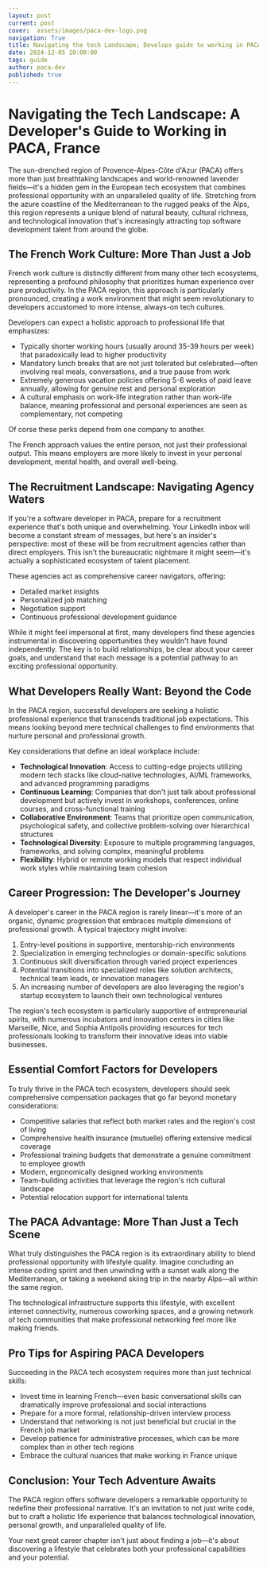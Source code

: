 ```yaml
---
layout: post
current: post
cover:  assets/images/paca-dev-logo.png
navigation: True
title: Navigating the tech Landscape; Develops guide to working in PACA France
date: 2024-12-05 10:00:00
tags: guide
author: paca-dev
published: true
---
```

# Navigating the Tech Landscape: A Developer's Guide to Working in PACA, France

The sun-drenched region of Provence-Alpes-Côte d'Azur (PACA) offers more than just breathtaking landscapes and world-renowned lavender fields—it's a hidden gem in the European tech ecosystem that combines professional opportunity with an unparalleled quality of life. Stretching from the azure coastline of the Mediterranean to the rugged peaks of the Alps, this region represents a unique blend of natural beauty, cultural richness, and technological innovation that's increasingly attracting top software development talent from around the globe.

## The French Work Culture: More Than Just a Job

French work culture is distinctly different from many other tech ecosystems, representing a profound philosophy that prioritizes human experience over pure productivity. In the PACA region, this approach is particularly pronounced, creating a work environment that might seem revolutionary to developers accustomed to more intense, always-on tech cultures.

Developers can expect a holistic approach to professional life that emphasizes:

- Typically shorter working hours (usually around 35-39 hours per week) that paradoxically lead to higher productivity
- Mandatory lunch breaks that are not just tolerated but celebrated—often involving real meals, conversations, and a true pause from work
- Extremely generous vacation policies offering 5-6 weeks of paid leave annually, allowing for genuine rest and personal exploration
- A cultural emphasis on work-life integration rather than work-life balance, meaning professional and personal experiences are seen as complementary, not competing

Of corse these perks depend from one company to another. 

The French approach values the entire person, not just their professional output. This means employers are more likely to invest in your personal development, mental health, and overall well-being.

## The Recruitment Landscape: Navigating Agency Waters

If you're a software developer in PACA, prepare for a recruitment experience that's both unique and overwhelming. Your LinkedIn inbox will become a constant stream of messages, but here's an insider's perspective: most of these will be from recruitment agencies rather than direct employers. This isn't the bureaucratic nightmare it might seem—it's actually a sophisticated ecosystem of talent placement.

These agencies act as comprehensive career navigators, offering:

- Detailed market insights
- Personalized job matching
- Negotiation support
- Continuous professional development guidance

While it might feel impersonal at first, many developers find these agencies instrumental in discovering opportunities they wouldn't have found independently. The key is to build relationships, be clear about your career goals, and understand that each message is a potential pathway to an exciting professional opportunity.

## What Developers Really Want: Beyond the Code

In the PACA region, successful developers are seeking a holistic professional experience that transcends traditional job expectations. This means looking beyond mere technical challenges to find environments that nurture personal and professional growth.

Key considerations that define an ideal workplace include:

- **Technological Innovation**: Access to cutting-edge projects utilizing modern tech stacks like cloud-native technologies, AI/ML frameworks, and advanced programming paradigms
- **Continuous Learning**: Companies that don't just talk about professional development but actively invest in workshops, conferences, online courses, and cross-functional training
- **Collaborative Environment**: Teams that prioritize open communication, psychological safety, and collective problem-solving over hierarchical structures
- **Technological Diversity**: Exposure to multiple programming languages, frameworks, and solving complex, meaningful problems
- **Flexibility**: Hybrid or remote working models that respect individual work styles while maintaining team cohesion

## Career Progression: The Developer's Journey

A developer's career in the PACA region is rarely linear—it's more of an organic, dynamic progression that embraces multiple dimensions of professional growth. A typical trajectory might involve:

1. Entry-level positions in supportive, mentorship-rich environments
2. Specialization in emerging technologies or domain-specific solutions
3. Continuous skill diversification through varied project experiences
4. Potential transitions into specialized roles like solution architects, technical team leads, or innovation managers
5. An increasing number of developers are also leveraging the region's startup ecosystem to launch their own technological ventures

The region's tech ecosystem is particularly supportive of entrepreneurial spirits, with numerous incubators and innovation centers in cities like Marseille, Nice, and Sophia Antipolis providing resources for tech professionals looking to transform their innovative ideas into viable businesses.

## Essential Comfort Factors for Developers

To truly thrive in the PACA tech ecosystem, developers should seek comprehensive compensation packages that go far beyond monetary considerations:

- Competitive salaries that reflect both market rates and the region's cost of living
- Comprehensive health insurance (mutuelle) offering extensive medical coverage
- Professional training budgets that demonstrate a genuine commitment to employee growth
- Modern, ergonomically designed working environments
- Team-building activities that leverage the region's rich cultural landscape
- Potential relocation support for international talents

## The PACA Advantage: More Than Just a Tech Scene

What truly distinguishes the PACA region is its extraordinary ability to blend professional opportunity with lifestyle quality. Imagine concluding an intense coding sprint and then unwinding with a sunset walk along the Mediterranean, or taking a weekend skiing trip in the nearby Alps—all within the same region.

The technological infrastructure supports this lifestyle, with excellent internet connectivity, numerous coworking spaces, and a growing network of tech communities that make professional networking feel more like making friends.

## Pro Tips for Aspiring PACA Developers

Succeeding in the PACA tech ecosystem requires more than just technical skills:

- Invest time in learning French—even basic conversational skills can dramatically improve professional and social interactions
- Prepare for a more formal, relationship-driven interview process
- Understand that networking is not just beneficial but crucial in the French job market
- Develop patience for administrative processes, which can be more complex than in other tech regions
- Embrace the cultural nuances that make working in France unique

## Conclusion: Your Tech Adventure Awaits

The PACA region offers software developers a remarkable opportunity to redefine their professional narrative. It's an invitation to not just write code, but to craft a holistic life experience that balances technological innovation, personal growth, and unparalleled quality of life.

Your next great career chapter isn't just about finding a job—it's about discovering a lifestyle that celebrates both your professional capabilities and your potential.

